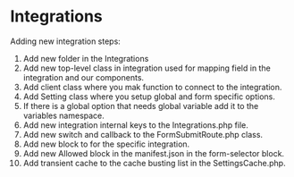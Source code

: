 # Integrations

Adding new integration steps:
1. Add new folder in the Integrations
2. Add new top-level class in integration used for mapping field in the integration and our components.
3. Add client class where you mak function to connect to the integration.
4. Add Setting class where you setup global and form specific options.
5. If there is a global option that needs global variable add it to the variables namespace.
6. Add new integration internal keys to the Integrations.php file.
7. Add new switch and callback to the FormSubmitRoute.php class.
8. Add new block to for the specific integration.
9. Add new Allowed block in the manifest.json in the form-selector block.
10. Add transient cache to the cache busting list in the SettingsCache.php.
